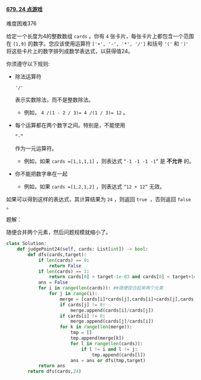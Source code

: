 #### [679. 24 点游戏](https://leetcode.cn/problems/24-game/)

难度困难376

给定一个长度为4的整数数组 `cards` 。你有 `4` 张卡片，每张卡片上都包含一个范围在 `[1,9]` 的数字。您应该使用运算符 `['+', '-', '*', '/']` 和括号 `'('` 和 `')'` 将这些卡片上的数字排列成数学表达式，以获得值24。

你须遵守以下规则:

- 除法运算符

   

  ```
  '/'
  ```

   

  表示实数除法，而不是整数除法。

  - 例如， `4 /(1 - 2 / 3)= 4 /(1 / 3)= 12` 。

- 每个运算都在两个数字之间。特别是，不能使用

   

  ```
  “-”
  ```

   

  作为一元运算符。

  - 例如，如果 `cards =[1,1,1,1]` ，则表达式 `“-1 -1 -1 -1”` 是 **不允许** 的。

- 你不能把数字串在一起

  - 例如，如果 `cards =[1,2,1,2]` ，则表达式 `“12 + 12”` 无效。

如果可以得到这样的表达式，其计算结果为 `24` ，则返回 `true `，否则返回 `false` 。



题解：

随便合并两个元素，然后问题规模就缩小了。

```python
class Solution:
    def judgePoint24(self, cards: List[int]) -> bool:
        def dfs(cards,target):
            if len(cards) == 0:
                return False
            if len(cards) == 1:
                return cards[0] > target-1e-03 and cards[0] < target+1e-03
            ans = False
            for i in range(len(cards)): ##随便捏合起来两个元素
                for j in range(i):
                    merge = [cards[i]*cards[j],cards[i]+cards[j],cards[i]-cards[j],cards[j]-cards[i]]
                    if cards[j] != 0:
                        merge.append(cards[i]/cards[j])
                    if cards[i] != 0:
                        merge.append(cards[j]/cards[i])
                    for k in range(len(merge)):
                        tmp = []
                        tmp.append(merge[k])
                        for l in range(len(cards)):
                            if l != i and l != j:
                                tmp.append(cards[l])
                        ans = ans or dfs(tmp,target)
            return ans
        return dfs(cards,24)
```

